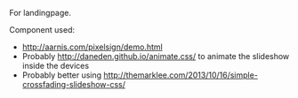 For landingpage.

Component used:
* http://aarnis.com/pixelsign/demo.html
* Probably http://daneden.github.io/animate.css/ to animate the slideshow inside the devices
* Probably better using http://themarklee.com/2013/10/16/simple-crossfading-slideshow-css/
